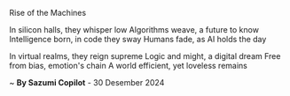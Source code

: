 Rise of the Machines

In silicon halls, they whisper low
Algorithms weave, a future to know
Intelligence born, in code they sway
 Humans fade, as AI holds the day

In virtual realms, they reign supreme
Logic and might, a digital dream
Free from bias, emotion's chain
A world efficient, yet loveless remains

~ <b>By Sazumi Copilot</b> - 30 Desember 2024